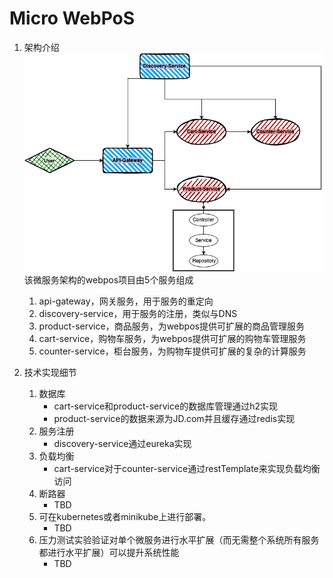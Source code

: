 # Micro WebPoS 

1. 架构介绍
   ![](micropos.drawio.png)
    该微服务架构的webpos项目由5个服务组成
   1. api-gateway，网关服务，用于服务的重定向
   2. discovery-service，用于服务的注册，类似与DNS
   3. product-service，商品服务，为webpos提供可扩展的商品管理服务
   4. cart-service，购物车服务，为webpos提供可扩展的购物车管理服务
   5. counter-service，柜台服务，为购物车提供可扩展的复杂的计算服务

2. 技术实现细节
   1. 数据库
      * cart-service和product-service的数据库管理通过h2实现
      * product-service的数据来源为JD.com并且缓存通过redis实现
   2. 服务注册
      * discovery-service通过eureka实现
   3. 负载均衡
      * cart-service对于counter-service通过restTemplate来实现负载均衡访问
   4. 断路器
      * TBD
   5. 可在kubernetes或者minikube上进行部署。
      * TBD
   6. 压力测试实验验证对单个微服务进行水平扩展（而无需整个系统所有服务都进行水平扩展）可以提升系统性能
      * TBD
